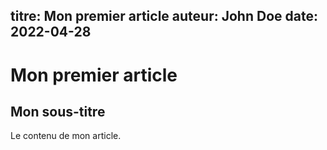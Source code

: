 titre: Mon premier article
auteur: John Doe
date: 2022-04-28
---
# Mon premier article
## Mon sous-titre
Le contenu de mon article.
